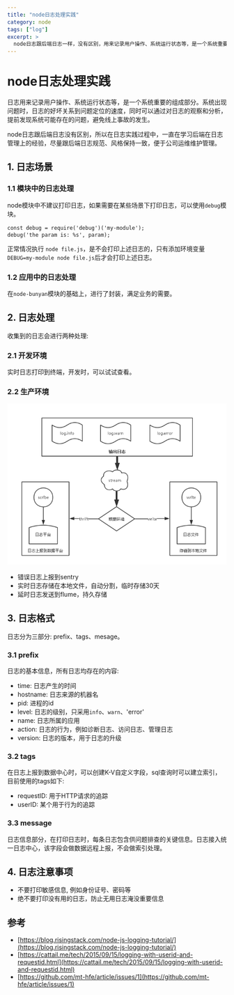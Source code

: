 ```yaml
---
title: "node日志处理实践"
category: node
tags: ["log"]
excerpt: >
  node日志跟后端日志一样，没有区别，用来记录用户操作、系统运行状态等，是一个系统重要的组成部分。日志的用途有: 系统出现问题时，问题定位的速度定位; 对日志的观察和分析，提前发现系统可能存在的问题，避免线上事故的发生等等。
---
```


# node日志处理实践

日志用来记录用户操作、系统运行状态等，是一个系统重要的组成部分。系统出现问题时，日志的好坏关系到问题定位的速度，同时可以通过对日志的观察和分析，提前发现系统可能存在的问题，避免线上事故的发生。

node日志跟后端日志没有区别，所以在日志实践过程中，一直在学习后端在日志管理上的经验，尽量跟后端日志规范、风格保持一致，便于公司运维维护管理。

## 1. 日志场景

### 1.1 模块中的日志处理

node模块中不建议打印日志，如果需要在某些场景下打印日志，可以使用`debug`模块。

```
const debug = require('debug')('my-module');
debug('the param is: %s', param);
```
正常情况执行 `node file.js`，是不会打印上述日志的，只有添加环境变量`DEBUG=my-module node file.js`后才会打印上述日志。

### 1.2 应用中的日志处理

在`node-bunyan`模块的基础上，进行了封装，满足业务的需要。


## 2. 日志处理

收集到的日志会进行两种处理:

### 2.1 开发环境

实时日志打印到终端，开发时，可以试试查看。

### 2.2 生产环境

![](../img/log/log-process.png)

- 错误日志上报到sentry
- 实时日志存储在本地文件，自动分割，临时存储30天
- 延时日志发送到flume，持久存储

## 3. 日志格式

日志分为三部分: prefix、tags、mesage。

### 3.1 prefix

日志的基本信息，所有日志均存在的内容:

- time: 日志产生的时间
- hostname: 日志来源的机器名
- pid: 进程的id
- level: 日志的级别，只采用`info`、`warn`、'error'
- name: 日志所属的应用
- action: 日志的行为，例如诊断日志、访问日志、管理日志
- version: 日志的版本，用于日志的升级

### 3.2 tags

在日志上报到数据中心时，可以创建K-V自定义字段，sql查询时可以建立索引，目前使用的tags如下:

- requestID: 用于HTTP请求的追踪
- userID: 某个用于行为的追踪

### 3.3 message

日志信息部分，在打印日志时，每条日志包含供问题排查的关键信息。日志接入统一日志中心，该字段会做数据远程上报，不会做索引处理。


## 4. 日志注意事项

- 不要打印敏感信息, 例如身份证号、密码等
- 绝不要打印没有用的日志，防止无用日志淹没重要信息




## 参考

- [https://blog.risingstack.com/node-js-logging-tutorial/](https://blog.risingstack.com/node-js-logging-tutorial/)
- [https://cattail.me/tech/2015/09/15/logging-with-userid-and-requestid.html](https://cattail.me/tech/2015/09/15/logging-with-userid-and-requestid.html)
- [https://github.com/mt-hfe/article/issues/1](https://github.com/mt-hfe/article/issues/1)